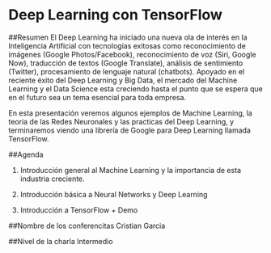 # Deep Learning con TensorFlow

##Resumen
El Deep Learning ha iniciado una nueva ola de interés en la Inteligencia Artificial con tecnologías exitosas como reconocimiento de imágenes (Google Photos/Facebook), reconocimiento de voz (Siri, Google Now), traducción de textos (Google Translate), análisis de sentimiento (Twitter), procesamiento de lenguaje natural (chatbots). Apoyado en el reciente éxito del Deep Learning y Big Data, el mercado del Machine Learning y el Data Science esta creciendo hasta el punto que se espera que en el futuro sea un tema esencial para toda empresa. 

En esta presentación veremos algunos ejemplos de Machine Learning, la teoria de las Redes Neuronales y las practicas del Deep Learning, y terminaremos viendo una librería de Google para Deep Learning llamada TensorFlow.

##Agenda

1. Introducción general al Machine Learning y la importancia de esta industria creciente. 

2. Introducción básica a Neural Networks y Deep Learning 

3. Introducción a TensorFlow + Demo 

##Nombre de los conferencitas
Cristian Garcia

##Nivel de la charla
Intermedio
